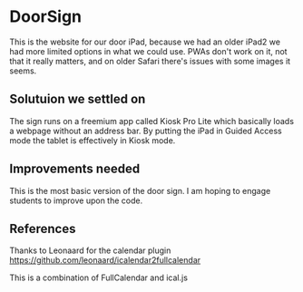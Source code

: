 # DoorSign

This is the website for our door iPad, because we had an older iPad2 we had more limited options in what we could use.  PWAs don't work on it, not that it really matters, and on older Safari there's issues with some images it seems.

## Solutuion we settled on

The sign runs on a freemium app called Kiosk Pro Lite which basically loads a webpage without an address bar.  By putting the iPad in Guided Access mode the tablet is effectively in Kiosk mode.

## Improvements needed

This is the most basic version of the door sign.  I am hoping to engage students to improve upon the code.

## References

Thanks to Leonaard for the calendar plugin
https://github.com/leonaard/icalendar2fullcalendar

This is a combination of FullCalendar and ical.js